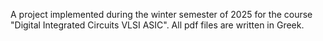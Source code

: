 A project implemented during the winter semester of 2025 for the course "Digital Integrated Circuits VLSI ASIC". All pdf files are written in Greek.
